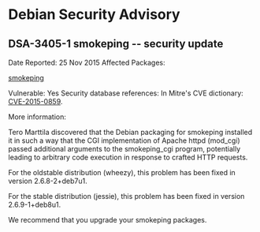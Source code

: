 
Debian Security Advisory
========================


DSA-3405-1 smokeping -- security update
---------------------------------------



Date Reported:
25 Nov 2015
Affected Packages:

[smokeping](https://packages.debian.org/src:smokeping)

Vulnerable:
Yes
Security database references:
In Mitre's CVE dictionary: [CVE-2015-0859](https://security-tracker.debian.org/tracker/CVE-2015-0859).  

More information:

Tero Marttila discovered that the Debian packaging for smokeping
installed it in such a way that the CGI implementation of Apache httpd
(mod\_cgi) passed additional arguments to the smokeping\_cgi program,
potentially leading to arbitrary code execution in response to crafted
HTTP requests.


For the oldstable distribution (wheezy), this problem has been fixed
in version 2.6.8-2+deb7u1.


For the stable distribution (jessie), this problem has been fixed in
version 2.6.9-1+deb8u1.


We recommend that you upgrade your smokeping packages.






